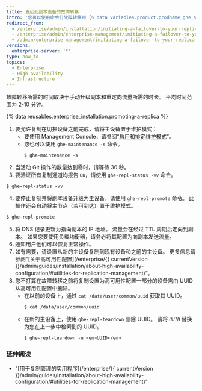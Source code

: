 ```yaml
---
title: 发起到副本设备的故障转移
intro: '您可以使用命令行故障转移到 {% data variables.product.prodname_ghe_server %} 副本设备以进行维护和测试，也可以在主设备发生故障时进行故障转移。'
redirect_from:
  - /enterprise/admin/installation/initiating-a-failover-to-your-replica-appliance
  - /enterprise/admin/enterprise-management/initiating-a-failover-to-your-replica-appliance
  - /admin/enterprise-management/initiating-a-failover-to-your-replica-appliance
versions:
  enterprise-server: '*'
type: how_to
topics:
  - Enterprise
  - High availability
  - Infrastructure
---
```


故障转移所需的时间取决于手动升级副本和重定向流量所需的时长。 平均时间范围为 2-10 分钟。

{% data reusables.enterprise_installation.promoting-a-replica %}

1. 要允许复制在切换设备之前完成，请将主设备置于维护模式：
    - 要使用 Management Console，请参阅“[启用和排定维护模式](/enterprise/admin/guides/installation/enabling-and-scheduling-maintenance-mode/)”。
    - 您也可以使用 `ghe-maintenance -s` 命令。
      ```shell
      $ ghe-maintenance -s
      ```
2. 当活动 Git 操作的数量达到零时，请等待 30 秒。
3. 要验证所有复制通道均报告 `OK`，请使用 `ghe-repl-status -vv` 命令。
  ```shell
  $ ghe-repl-status -vv
  ```
4. 要停止复制并将副本设备升级为主设备，请使用 `ghe-repl-promote` 命令。 此操作还会自动将主节点（若可到达）置于维护模式。
  ```shell
  $ ghe-repl-promote
  ```
5. 将 DNS 记录更新为指向副本的 IP 地址。 流量会在经过 TTL 周期后定向到副本。 如果您要使用负载均衡器，请务必将其配置为向副本发送流量。
6. 通知用户他们可以恢复正常操作。
7. 如有需要，请设置从新的主设备复制到现有设备和之前的主设备。 更多信息请参阅“[关于高可用性配置](/enterprise/{{ currentVersion }}/admin/guides/installation/about-high-availability-configuration/#utilities-for-replication-management)”。
8. 您不打算在故障转移之前将复制设置为高可用性配置一部分的设备需由 UUID 从高可用性配置中删除。
    - 在以前的设备上，通过 `cat /data/user/common/uuid` 获取其 UUID。
      ```shell
      $ cat /data/user/common/uuid
      ```
    - 在新的主设备上，使用 `ghe-repl-teardown` 删除 UUID。 请将 *`UUID`* 替换为您在上一步中检索到的 UUID。
      ```shell
      $ ghe-repl-teardown -u <em>UUID</em>
      ```

### 延伸阅读

- "[用于复制管理的实用程序](/enterprise/{{ currentVersion }}/admin/guides/installation/about-high-availability-configuration/#utilities-for-replication-management)"
